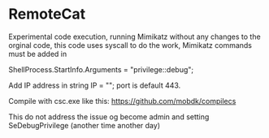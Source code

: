 # RemoteCat

Experimental code execution, running Mimikatz without any changes to the orginal code, this code uses syscall to do the work, Mimikatz commands must be added in

ShellProcess.StartInfo.Arguments = "privilege::debug";

Add IP address in string IP = ""; port is default 443.

Compile with csc.exe like this: https://github.com/mobdk/compilecs 

This do not address the issue og become admin and setting SeDebugPrivilege (another time another day)
